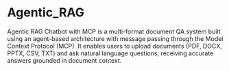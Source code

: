 # Agentic_RAG
Agentic RAG Chatbot with MCP is a multi-format document QA system built using an agent-based architecture with message passing through the Model Context Protocol (MCP). It enables users to upload documents (PDF, DOCX, PPTX, CSV, TXT) and ask natural language questions, receiving accurate answers grounded in document context.
